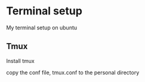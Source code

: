 # Terminal setup

My terminal setup on ubuntu

## Tmux

Install tmux

copy the conf file, tmux.conf to the personal directory 
